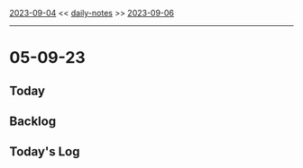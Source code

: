 [2023-09-04](daily_notes/2023-09-04) << [daily-notes](notes/daily-notes.md) >> [2023-09-06](daily_notes/2023-09-06)

---
# 05-09-23

## Today


## Backlog


## Today's Log
